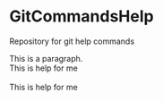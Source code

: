 # GitCommandsHelp
Repository for git help commands
<p>This is a paragraph.
<br>This is help for me</br>
<br>This is help for me</br>
</p>
